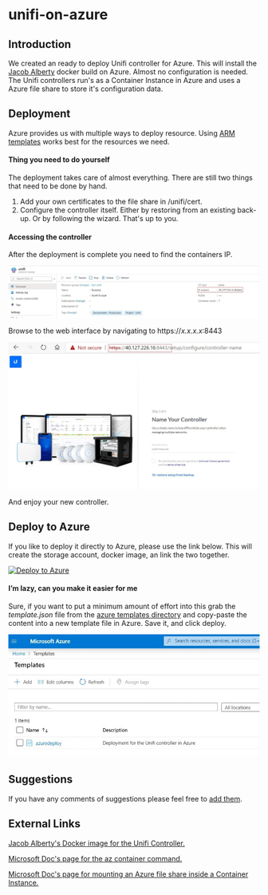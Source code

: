 # unifi-on-azure

## Introduction
We created an ready to deploy Unifi controller for Azure. This will install the [Jacob Alberty](https://github.com/jacobalberty/unifi-docker) docker build on Azure. Almost no configuration is needed.
The Unifi controllers run's as a Container Instance in Azure and uses a Azure file share to store it's configuration data.

## Deployment
Azure provides us with multiple ways to deploy resource. Using [ARM templates](https://docs.microsoft.com/en-us/azure/azure-resource-manager/templates/) works best for the resources we need.

#### Thing you need to do yourself
The deployment takes care of almost everything. There are still two things that need to be done by hand.
1. Add your own certificates to the file share in /unifi/cert.
2. Configure the controller itself. Either by restoring from an existing back-up. Or by following the wizard. That's up to you.

#### Accessing the controller
After the deployment is complete you need to find the containers IP.

![Container IP](https://raw.githubusercontent.com/Syndicate-Consulting/unifi-on-azure/master/images/docker%20ip.jpg?raw=true)

Browse to the web interface by navigating to https://*x.x.x.x*:8443

![Unifi Controller Webinterface](https://raw.githubusercontent.com/Syndicate-Consulting/unifi-on-azure/master/images/unifi%20web.jpg?raw=true)

And enjoy your new controller.

## Deploy to Azure
If you like to deploy it directly to Azure, please use the link below. This will create the storage account, docker image, an link the two together.

[![Deploy to Azure](https://azurecomcdn.azureedge.net/mediahandler/acomblog/media/Default/blog/deploybutton.png)](https://azuredeploy.net/)

#### I’m lazy, can you make it easier for me
Sure, if you want to put a minimum amount of effort into this grab the *template.json* file from the [azure templates directory](https://github.com/Syndicate-Consulting/unifi-on-azure/tree/master/azure%20templates) and copy-paste the content into a new template file in Azure. Save it, and click deploy.

![Template](https://raw.githubusercontent.com/Syndicate-Consulting/unifi-on-azure/master/images/azure%20template.jpg?raw=true)

## Suggestions
If you have any comments of suggestions please feel free to [add them](https://github.com/Syndicate-Consulting/unifi-on-azure/issues).

## External Links
[Jacob Alberty's Docker image for the Unifi Controller.](https://github.com/jacobalberty/unifi-docker)

[Microsoft Doc's page for the az container command.](https://docs.microsoft.com/en-us/cli/azure/container?view=azure-cli-latest)

[Microsoft Doc's page for mounting an Azure file share inside a Container Instance.](https://docs.microsoft.com/en-us/azure/container-instances/container-instances-volume-azure-files)
